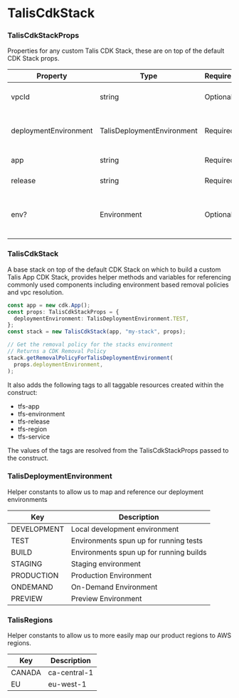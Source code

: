 # TalisCdkStack

### TalisCdkStackProps

Properties for any custom Talis CDK Stack, these are on top of the default CDK Stack props.

| Property              | Type                       | Required | Description                                                            |
| --------------------- | -------------------------- | -------- | ---------------------------------------------------------------------- |
| vpcId                 | string                     | Optional | ID of the VPC to deploy stack components into                          |
| deploymentEnvironment | TalisDeploymentEnvironment | Required | The environment this stack is being deployed into                      |
| app                   | string                     | Required | application name                                                       |
| release               | string                     | Required | release version in format <build-number>-<commit-hash>                 |
| env?                  | Environment                | Optional | The AWS environment (account/region) where this stack will be deployed |

### TalisCdkStack

A base stack on top of the default CDK Stack on which to build a custom Talis App CDK Stack, provides helper methods and variables for referencing commonly used components including environment based removal policies and vpc resolution.

```ts
const app = new cdk.App();
const props: TalisCdkStackProps = {
  deploymentEnvironment: TalisDeploymentEnvironment.TEST,
};
const stack = new TalisCdkStack(app, "my-stack", props);

// Get the removal policy for the stacks environment
// Returns a CDK Removal Policy
stack.getRemovalPolicyForTalisDeploymentEnvironment(
  props.deploymentEnvironment,
);
```

It also adds the following tags to all taggable resources created within the construct:

- tfs-app
- tfs-environment
- tfs-release
- tfs-region
- tfs-service

The values of the tags are resolved from the TalisCdkStackProps passed to the construct.

### TalisDeploymentEnvironment

Helper constants to allow us to map and reference our deployment environments

| Key         | Description                             |
| ----------- | --------------------------------------- |
| DEVELOPMENT | Local development environment           |
| TEST        | Environments spun up for running tests  |
| BUILD       | Environments spun up for running builds |
| STAGING     | Staging environment                     |
| PRODUCTION  | Production Environment                  |
| ONDEMAND    | On-Demand Environment                   |
| PREVIEW     | Preview Environment                     |

### TalisRegions

Helper constants to allow us to more easily map our product regions to AWS regions.

| Key    | Description  |
| ------ | ------------ |
| CANADA | ca-central-1 |
| EU     | eu-west-1    |
